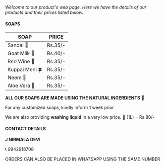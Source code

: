 _Welcome to our product's web page. Here we have the details of our products and their prices listed below._

#### SOAPS

| SOAP | PRICE |
|---|---|
| Sandal  🌳 | Rs.35/- |
| Goat Milk 🐐 | Rs.40/- |
| Red Wine 🍷 | Rs.35/- |
| Kuppai Meni 🍀 | Rs.35/- |
| Neem 🍃 | Rs.35/- |
| Aloe Vera 🌿 | Rs.35/- |

**ALL OUR SOAPS ARE MADE USING THE NATURAL INGERDIENTS** 💚

For any customized soaps, kindly inform 1 week prior.

We are also providing **washing liquid** in a very low price.
👔 (1L) = Rs.80/-

#### CONTACT DETAILS
**J NIRMALA DEVI**

📞 9942918708

ORDERS CAN ALSO BE PLACED IN WHATSAPP USING THE SAME NUMBER
